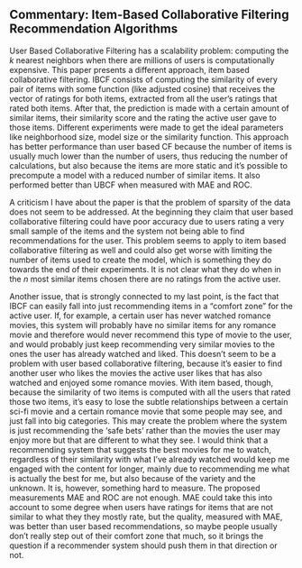 ## Commentary: Item-Based Collaborative Filtering Recommendation Algorithms

User Based Collaborative Filtering has a scalability problem: computing the _k_ nearest neighbors when there are millions of users is computationally expensive. This paper presents a different approach, item based collaborative filtering. IBCF consists of computing the similarity of every pair of items with some function (like adjusted cosine) that receives the vector of ratings for both items, extracted from all the user’s ratings that rated both items. After that, the prediction is made with a certain amount of similar items, their similarity score and the rating the active user gave to those items. Different experiments were made to get the ideal parameters like neighborhood size, model size or the similarity function. This approach has better performance than user based CF because the number of items is usually much lower than the number of users, thus reducing the number of calculations, but also because the items are more static and it’s possible to precompute a model with a reduced number of similar items. It also performed better than UBCF when measured with MAE and ROC.

A criticism I have about the paper is that the problem of sparsity of the data does not seem to be addressed. At the beginning they claim that user based collaborative filtering could have poor accuracy due to users rating a very small sample of the items and the system not being able to find recommendations for the user. This problem seems to apply to item based collaborative filtering as well and could also get worse with limiting the number of items used to create the model, which is something they do towards the end of their experiments. It is not clear what they do when in the _n_ most similar items chosen there are no ratings from the active user.

Another issue, that is strongly connected to my last point, is the fact that IBCF can easily fall into just recommending items in a “comfort zone” for the active user. If, for example, a certain user has never watched romance movies, this system will probably have no similar items for any romance movie and therefore would never recommend this type of movie to the user, and would probably just keep recommending very similar movies to the ones the user has already watched and liked. This doesn’t seem to be a problem with user based collaborative filtering, because it’s easier to find another user who likes the movies the active user likes that has also watched and enjoyed some romance movies. With item based, though, because the similarity of two items is computed with all the users that rated those two items, it’s easy to lose the subtle relationships between a certain sci-fi movie and a certain romance movie that some people may see, and just fall into big categories. This may create the problem where the system is just recommending the ‘safe bets’ rather than the movies the user may enjoy more but that are different to what they see. I would think that a recommending system that suggests the best movies for me to watch, regardless of their similarity with what I’ve already watched would keep me engaged with the content for longer, mainly due to recommending me what is actually the best for me, but also because of the variety and the unknown. It is, however, something hard to measure. The proposed measurements MAE and ROC are not enough. MAE could take this into account to some degree when users have ratings for items that are not similar to what they they mostly rate, but the quality, measured with MAE, was better than user based recommendations, so maybe people usually don’t really step out of their comfort zone that much, so it brings the question if a recommender system should push them in that direction or not.